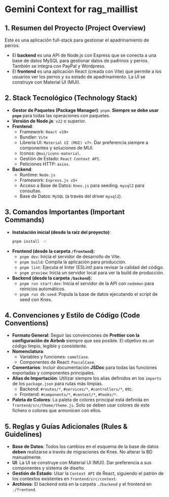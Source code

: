 # Gemini Context for rag_maillist

## 1. Resumen del Proyecto (Project Overview)

Este es una aplicación full-stack para gestionar el apadrinamiento de perros.

- El **backend** es una API de Node.js con Express que se conecta a una base de datos MySQL para gestionar datos de padrinos y perros. También se integra con PayPal y Wordpress.
- El **frontend** es una aplicación React (creada con Vite) que permite a los usuarios ver los perros y su estado de apadrinamiento. La UI se construye con Material UI (MUI).

## 2. Stack Tecnológico (Technology Stack)

- **Gestor de Paquetes (Package Manager)**: `pnpm`. **Siempre se debe usar `pnpm`** para todas las operaciones con paquetes.
- **Versión de Node.js**: `v22` o superior.
- **Frontend**:
  - Framework: `React v19+`
  - Bundler: `Vite`
  - Librería UI: `Material UI (MUI) v7+`. Dar preferencia siempre a componentes y soluciones de MUI.
  - Iconos: `@mui/icons-material`.
  - Gestión de Estado: `React Context API`.
  - Peticiones HTTP: `axios`.
- **Backend**:
  - Runtime: `Node.js`
  - Framework: `Express.js v5+`
  - Acceso a Base de Datos: `Knex.js` para seeding. `mysql2` para consultas.
  - Base de Datos: `MySQL` (a través del driver `mysql2`).

## 3. Comandos Importantes (Important Commands)

- **Instalación inicial (desde la raíz del proyecto)**:
  ```bash
  pnpm install -r
  ```
- **Frontend (desde la carpeta `/frontend`):**
  - `pnpm dev`: Inicia el servidor de desarrollo de Vite.
  - `pnpm build`: Compila la aplicación para producción.
  - `pnpm lint`: Ejecuta el linter (ESLint) para revisar la calidad del código.
  - `pnpm preview`: Inicia un servidor local para ver la build de producción.
- **Backend (desde la carpeta `/backend`):**
  - `pnpm run start:dev`: Inicia el servidor de la API con `nodemon` para reinicios automáticos.
  - `pnpm run db:seed`: Popula la base de datos ejecutando el script de seed con Knex.

## 4. Convenciones y Estilo de Código (Code Conventions)

- **Formato General**: Seguir las convenciones de **Prettier con la configuración de Airbnb** siempre que sea posible. El objetivo es un código limpio, legible y consistente.
- **Nomenclatura**:
  - Variables y funciones: `camelCase`.
  - Componentes de React: `PascalCase`.
- **Comentarios**: Incluir documentación **JSDoc** para todas las funciones exportadas y componentes principales.
- **Alias de Importación**: Utilizar siempre los alias definidos en los `imports` de los `package.json` para rutas más limpias.
  - Backend: `#routes/*`, `#services/*`, `#controllers/*`, etc.
  - Frontend: `#components/*`, `#context/*`, `#hooks/*`.
- **Paleta de Colores**: La paleta de colores principal está definida en `frontend/src/theme/theme.js`. Solo se deben usar colores de este fichero o colores que armonicen con ellos.

## 5. Reglas y Guías Adicionales (Rules & Guidelines)

- **Base de Datos**: Todos los cambios en el esquema de la base de datos **deben** realizarse a través de migraciones de Knex. No alterar la BD manualmente.
- **UI**: La UI se construye con Material UI (MUI). Dar preferencia a sus componentes y sistema de diseño.
- **Gestión de Estado**: Usar la `Context API` de React, siguiendo el patrón de los contextos existentes en `frontend/src/context`.
- **Archivos**: El backend está en la carpeta `./backend` y el frontend en `./frontend`.
